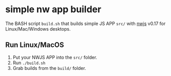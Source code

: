 # simple nw app builder

The BASH script `build.sh` that builds simple JS APP `src/` with [nwjs](http://nwjs.io) v0.17 for Linux/Mac/Windows desktops.

## Run Linux/MacOS

  1. Put your NWJS APP into the `src/` folder.
  2. Run `./build.sh`
  3. Grab builds from the `build/` folder.
